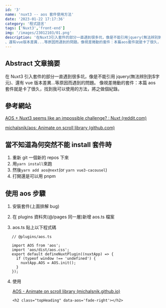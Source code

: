 ```yaml
---
id: '3'
name: 'nuxt3 -- aos 套件使用方法'
date: '2023-01-22 17:17:36'
category: '程式語言'
tags: ['Nuxt3','front-end']
img: '/images/23012103/01.png'
description: '在Nuxt3引入套件的部分一直遇到很多坑，像是不能引用jquery(無法辨別到$字元)
、還有vue版本差異...等原因而遇到的問題。像視差捲動的套件：本篇aos套件就是卡了很久，找到我可以使用的方法，將之做個紀錄。'
---
```


## Abstract 文章摘要

在 Nuxt3 引入套件的部分一直遇到很多坑，像是不能引用 jquery(無法辨別到$字元)、還有 vue 版本差異...等原因而遇到的問題。
像視差捲動的套件：本篇 aos 套件就是卡了很久，找到我可以使用的方法，將之做個紀錄。

## 參考網站

[AOS + Nuxt3 seems like an impossible challenge? : Nuxt (reddit.com)](https://www.reddit.com/r/Nuxt/comments/vn2b5l/aos_nuxt3_seems_like_an_impossible_challenge/)

[michalsnik/aos: Animate on scroll library (github.com)](https://github.com/michalsnik/aos)

## 當不知道為何突然不能 install 套件時

1. 重新 git 一個新的 repos 下來
2. 用`yarn install`來跑
3. 然後`yarn add aos@next`(or `yarn vue3-cacousel`)
4. 打開還是可以用 pnpm

## 使用 aos 步驟

1. 安裝套件(上面排解 bug)

2. 在 plugins 資料夾(@/pages 同一層)新增 aos.ts 檔案

3. aos.ts 貼上以下程式碼

```
   // @plugins/aos.ts

   import AOS from 'aos';
   import 'aos/dist/aos.css';
   export default defineNuxtPlugin((nuxtApp) => {
     if (typeof window !== 'undefined') {
       nuxtApp.AOS = AOS.init();
     }
   });
```

4. 使用

   [AOS - Animate on scroll library (michalsnik.github.io)](http://michalsnik.github.io/aos/)

   ```
   <h2 class="topHeading" data-aos='fade-right'></h2>
   ```
